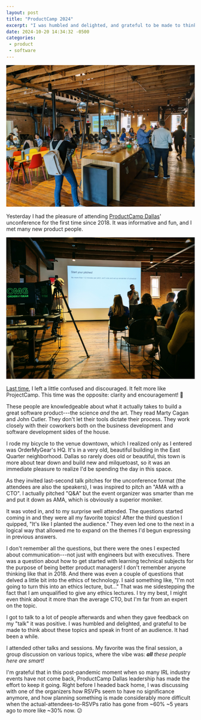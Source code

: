 ```yaml
---
layout: post
title: "ProductCamp 2024"
excerpt: "I was humbled and delighted, and grateful to be made to think about these topics and speak in front of an audience. It had been a while."
date: 2024-10-20 14:34:32 -0500
categories: 
 - product
 - software
---
```


![](/assets/2024/10/PXL_20241019_152223823.jpg)

Yesterday I had the pleasure of attending [ProductCamp Dallas](https://www.linkedin.com/company/productcampdallas/)' unconference for the first time since 2018. It was informative and fun, and I met many new product people.

![](/assets/2024/10/PXL_20241019_154503448.jpg)

[Last time](/2018/03/11/product-camp/), I left a little confused and discouraged. It felt more like ProjectCamp. This time was the opposite: clarity and encouragement! 🥳

These people are knowledgeable about what it actually takes to build a great software product---the science _and_ the art. They read Marty Cagan and John Cutler. They don't let their tools dictate their process. They work closely with their coworkers both on the business development and software development sides of the house.

I rode my bicycle to the venue downtown, which I realized only as I entered was OrderMyGear's HQ. It's in a very old, beautiful building in the East Quarter neighborhood. Dallas so rarely does old or beautiful, this town is more about tear down and build new and milquetoast, so it was an immediate pleasure to realize I'd be spending the day in this space.

As they invited last-second talk pitches for the unconference format (the attendees are also the speakers), I was inspired to pitch an "AMA with a CTO". I actually pitched "Q&A" but the event organizer was smarter than me and put it down as AMA, which is obviously a superior moniker.

It was voted in, and to my surprise well attended. The questions started coming in and they were all my favorite topics! After the third question I quipped, "It's like I planted the audience." They even led one to the next in a logical way that allowed me to expand on the themes I'd begun expressing in previous answers.

I don't remember all the questions, but there were the ones I expected about communication---not just with engineers but with executives. There was a question about how to get started with learning technical subjects for the purpose of being better product managers! I don't remember anyone thinking like that in 2018. And there was even a couple of questions that delved a little bit into the ethics of technology. I said something like, "I'm not going to turn this into an ethics lecture, but..." That was me sidestepping the fact that I am unqualified to give any ethics lectures. I try my best, I might even think about it more than the average CTO, but I'm far from an expert on the topic. 

I got to talk to a lot of people afterwards and when they gave feedback on my "talk" it was positive. I was humbled and delighted, and grateful to be made to think about these topics and speak in front of an audience. It had been a while.

I attended other talks and sessions. My favorite was the final session, a group discussion on various topics, where the vibe was: _**all** these people here are smart!_

I'm grateful that in this post-pandemic moment when so many IRL industry events have not come back, ProductCamp Dallas leadership has made the effort to keep it going. Right before I headed back home, I was discussing with one of the organizers how RSVPs seem to have no significance anymore, and how planning something is made considerably more difficult when the actual-attendees-to-RSVPs ratio has gone from ~60% ~5 years ago to more like ~30% now. 😕
